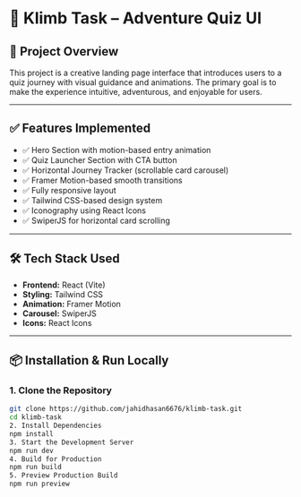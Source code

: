 # 🌟 Klimb Task – Adventure Quiz UI


## 🚀 Project Overview

This project is a creative landing page interface that introduces users to a quiz journey with visual guidance and animations. The primary goal is to make the experience intuitive, adventurous, and enjoyable for users.

---

## ✅ Features Implemented

- ✅ Hero Section with motion-based entry animation
- ✅ Quiz Launcher Section with CTA button
- ✅ Horizontal Journey Tracker (scrollable card carousel)
- ✅ Framer Motion-based smooth transitions
- ✅ Fully responsive layout
- ✅ Tailwind CSS-based design system
- ✅ Iconography using React Icons
- ✅ SwiperJS for horizontal card scrolling

---

## 🛠️ Tech Stack Used

- **Frontend:** React (Vite)
- **Styling:** Tailwind CSS
- **Animation:** Framer Motion
- **Carousel:** SwiperJS
- **Icons:** React Icons

---

## 📦 Installation & Run Locally

### 1. Clone the Repository
```bash
git clone https://github.com/jahidhasan6676/klimb-task.git
cd klimb-task
2. Install Dependencies
npm install
3. Start the Development Server
npm run dev
4. Build for Production
npm run build
5. Preview Production Build
npm run preview
